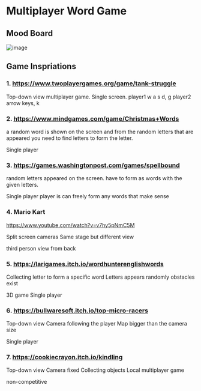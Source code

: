 # Multiplayer Word Game

## Mood Board
![image](https://user-images.githubusercontent.com/22899761/199792342-6e17dd32-3e5c-4538-a20e-b8d7a652e725.png)

## Game Inspriations

### 1. https://www.twoplayergames.org/game/tank-struggle

Top-down view
multiplayer game.
Single screen.
player1
w a s d, g
player2
arrow keys, k

### 2. https://www.mindgames.com/game/Christmas+Words

a random word is shown on the screen and
from the random letters that are appeared you need to find letters to form the letter.

Single player

### 3. https://games.washingtonpost.com/games/spellbound

random letters appeared on the screen.
have to form as words with the given letters.

Single player
player is can freely form any words that make sense

### 4. Mario Kart
https://www.youtube.com/watch?v=v7hy5pNmC5M

Split screen cameras
Same stage but different view

third person view from back

### 5. https://larigames.itch.io/wordhunterenglishwords

Collecting letter to form a specific word
Letters appears randomly
obstacles exist

3D game
Single player

### 6. https://bullwaresoft.itch.io/top-micro-racers

Top-down view
Camera following the player
Map bigger than the camera size

Single player

### 7. https://cookiecrayon.itch.io/kindling

Top-down view
Camera fixed
Collecting objects
Local multiplayer game

non-competitive
